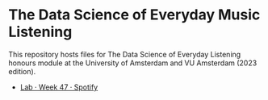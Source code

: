 # The Data Science of Everyday Music Listening

This repository hosts files for The Data Science of Everyday Listening honours module at the University of Amsterdam and VU Amsterdam (2023 edition).

- [Lab · Week 47 · Spotify](./labs/w47-spotify.html)
